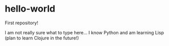 # hello-world
First repository!

I am not really sure what to type here... 
I know Python and am learning Lisp (plan to learn Clojure in the future!)
